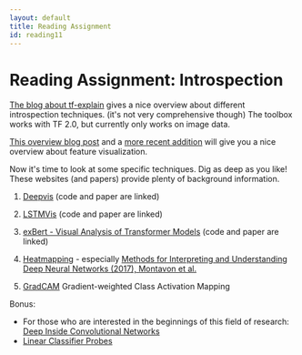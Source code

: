 ```yaml
---
layout: default
title: Reading Assignment
id: reading11
---
```



# Reading Assignment: Introspection
[The blog about tf-explain](https://www.sicara.ai/blog/2019-08-28-interpretability-deep-learning-tensorflow) gives a nice overview about different introspection techniques. (it's not very comprehensive though)
The toolbox works with TF 2.0, but currently only works on image data.

[This overview blog post](https://distill.pub/2017/feature-visualization/)
and a [more recent addition](https://distill.pub/2018/building-blocks/) will give you a nice overview about feature visualization.

Now it's time to look at some specific techniques. Dig as deep as you like! These websites (and papers) provide plenty of background information.

1. [Deepvis](http://yosinski.com/deepvis)
	(code and paper are linked)

2. [LSTMVis](http://lstm.seas.harvard.edu/)
	(code and paper are linked)

3. [exBert - Visual Analysis of Transformer Models](https://exbert.net) (code and paper are linked)

4. [Heatmapping](http://heatmapping.org/) - especially [Methods for Interpreting and Understanding Deep Neural Networks (2017), Montavon et al.](https://arxiv.org/abs/1706.07979)

5. [GradCAM](http://gradcam.cloudcv.org/) Gradient-weighted Class Activation Mapping

Bonus:
- For those who are interested in the beginnings of this field of research: [Deep Inside Convolutional Networks](https://arxiv.org/pdf/1312.6034.pdf)
- [Linear Classifier Probes](https://arxiv.org/pdf/1610.01644.pdf)
